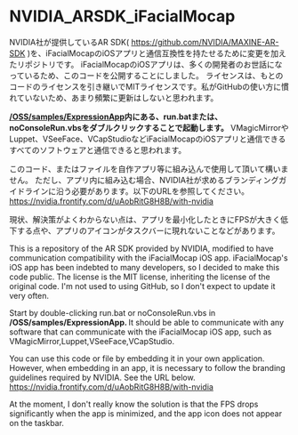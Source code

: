 # NVIDIA_ARSDK_iFacialMocap

NVIDIA社が提供しているAR SDK( https://github.com/NVIDIA/MAXINE-AR-SDK )を、iFacialMocapのiOSアプリと通信互換性を持たせるために変更を加えたリポジトリです。 iFacialMocapのiOSアプリは、多くの開発者のお世話になっているため、このコードを公開することにしました。 ライセンスは、もとのコードのライセンスを引き継いでMITライセンスです。私がGitHubの使い方に慣れていないため、あまり頻繁に更新はしないと思われます。

<B>[/OSS/samples/ExpressionApp](https://github.com/emoto-yasushi/NVIDIA_ARSDK_iFacialMocap/tree/main/OSS/samples/ExpressionApp)内にある、run.batまたは、noConsoleRun.vbsをダブルクリックすることで起動します。</B> VMagicMirrorやLuppet、VSeeFace、VCapStudioなどiFacialMocapのiOSアプリと通信できるすべてのソフトウェアと通信できると思われます。

このコード、またはファイルを自作アプリ等に組み込んで使用して頂いて構いません。 ただし、アプリ内に組み込む場合、NVIDIA社が求めるブランディングガイドラインに沿う必要があります。以下のURLを参照してください。 https://nvidia.frontify.com/d/uAobRitG8H8B/with-nvidia

現状、解決策がよくわからない点は、アプリを最小化したときにFPSが大きく低下する点や、アプリのアイコンがタスクバーに現れないことなどがあります。


This is a repository of the AR SDK provided by NVIDIA, modified to have communication compatibility with the iFacialMocap iOS app. iFacialMocap's iOS app has been indebted to many developers, so I decided to make this code public. The license is the MIT license, inheriting the license of the original code. I'm not used to using GitHub, so I don't expect to update it very often.

Start by double-clicking run.bat or noConsoleRun.vbs in <B>/OSS/samples/ExpressionApp. </B> It should be able to communicate with any software that can communicate with the iFacialMocap iOS app, such as VMagicMirror,Luppet,VSeeFace,VCapStudio.

You can use this code or file by embedding it in your own application. However, when embedding in an app, it is necessary to follow the branding guidelines required by NVIDIA. See the URL below. https://nvidia.frontify.com/d/uAobRitG8H8B/with-nvidia

At the moment, I don't really know the solution is that the FPS drops significantly when the app is minimized, and the app icon does not appear on the taskbar.

